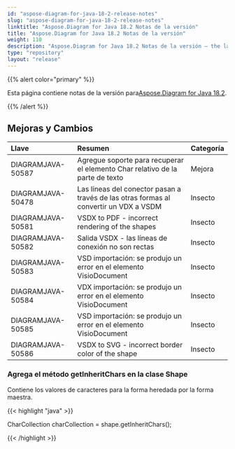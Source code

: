 ```yaml
---
id: "aspose-diagram-for-java-18-2-release-notes"
slug: "aspose-diagram-for-java-18-2-release-notes"
linktitle: "Aspose.Diagram for Java 18.2 Notas de la versión"
title: "Aspose.Diagram for Java 18.2 Notas de la versión"
weight: 110
description: "Aspose.Diagram for Java 18.2 Notas de la versión – the latest updates and fixes."
type: "repository"
layout: "release"
---
```

{{% alert color="primary" %}} 

 Esta página contiene notas de la versión para[Aspose.Diagram for Java 18.2](https://releases.aspose.com/diagram/java/release-notes/2018/aspose-diagram-for-java-18-2-release-notes/).

{{% /alert %}} 
## **Mejoras y Cambios**

|**Llave**|**Resumen**|**Categoría**|
|:- |:- |:- |
|DIAGRAMJAVA-50587|Agregue soporte para recuperar el elemento Char relativo de la parte de texto|Mejora|
|DIAGRAMJAVA-50478|Las líneas del conector pasan a través de las otras formas al convertir un VDX a VSDM|Insecto|
|DIAGRAMJAVA-50581|VSDX to PDF - incorrect rendering of the shapes|Insecto|
|DIAGRAMJAVA-50582|Salida VSDX - las líneas de conexión no son rectas|Insecto|
|DIAGRAMJAVA-50583|VSD importación: se produjo un error en el elemento VisioDocument|Insecto|
|DIAGRAMJAVA-50584|VDX importación: se produjo un error en el elemento VisioDocument|Insecto|
|DIAGRAMJAVA-50585|VSD importación: se produjo un error en el elemento VisioDocument|Insecto|
|DIAGRAMJAVA-50586|VSDX to SVG - incorrect border color of the shape|Insecto|
### **Agrega el método getInheritChars en la clase Shape**
Contiene los valores de caracteres para la forma heredada por la forma maestra.

{{< highlight "java" >}}

 CharCollection charCollection = shape.getInheritChars();

{{< /highlight >}}
